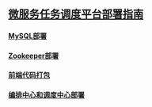 ##  [微服务任务调度平台部署指南](install-readme.md)


####   [MySQL部署](init-mysql-source.md)


####   [Zookeeper部署](install-zookeeper-source.md)


####   [前端代码打包](install-front-end.md)


####   [编排中心和调度中心部署](install.md)

